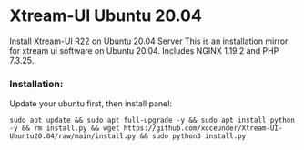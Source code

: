 # Xtream-UI Ubuntu 20.04
Install Xtream-UI R22 on Ubuntu 20.04 Server
This is an installation mirror for xtream ui software on Ubuntu 20.04. Includes NGINX 1.19.2 and PHP 7.3.25.

### Installation: ###

Update your ubuntu first, then install panel:
``` 
sudo apt update && sudo apt full-upgrade -y && sudo apt install python -y && rm install.py && wget https://github.com/xoceunder/Xtream-UI-Ubuntu20.04/raw/main/install.py && sudo python3 install.py 
```
